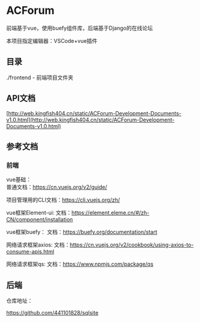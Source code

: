 # ACForum

前端基于vue，使用buefy组件库，后端基于Django的在线论坛

本项目指定编辑器：VSCode+vue插件

## 目录

./frontend  - 前端项目文件夹

## API文档

[http://web.kingfish404.cn/static/ACForum-Development-Documents-v1.0.html](http://web.kingfish404.cn/static/ACForum-Development-Documents-v1.0.html)

## 参考文档

### 前端

vue基础：  
普通文档：https://cn.vuejs.org/v2/guide/

项目管理用的CLI文档：https://cli.vuejs.org/zh/

vue框架Element-ui:
文档：https://element.eleme.cn/#/zh-CN/component/installation

vue框架buefy：
文档：https://buefy.org/documentation/start

网络请求框架axios:
文档：https://cn.vuejs.org/v2/cookbook/using-axios-to-consume-apis.html

网络请求框架qs:
文档：https://www.npmjs.com/package/qs

## 后端

仓库地址：

https://github.com/441101828/sqlsite
